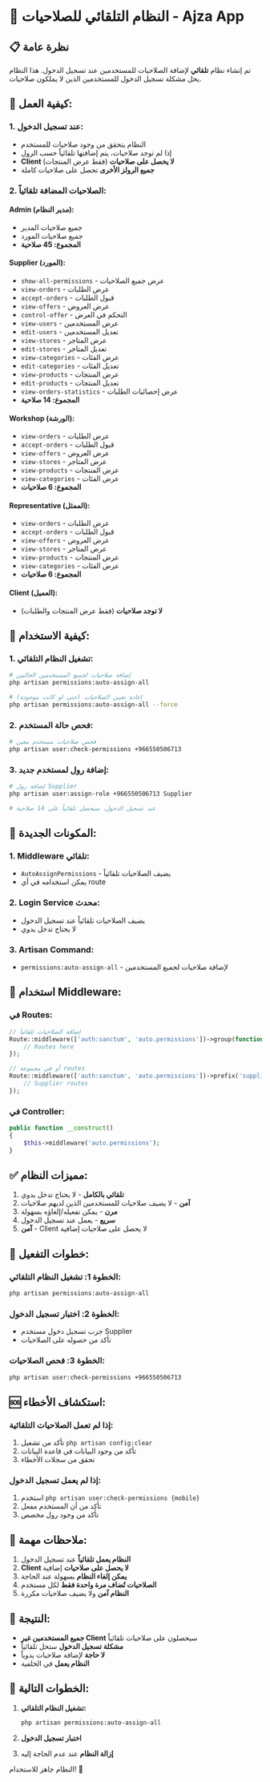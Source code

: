 # 🔐 النظام التلقائي للصلاحيات - Ajza App

## 📋 نظرة عامة

تم إنشاء نظام **تلقائي** لإضافة الصلاحيات للمستخدمين عند تسجيل الدخول. هذا النظام يحل مشكلة تسجيل الدخول للمستخدمين الذين لا يملكون صلاحيات.

## 🎯 **كيفية العمل:**

### **1. عند تسجيل الدخول:**
- النظام يتحقق من وجود صلاحيات للمستخدم
- إذا لم توجد صلاحيات، يتم إضافتها تلقائياً حسب الرول
- **Client لا يحصل على صلاحيات** (فقط عرض المنتجات)
- **جميع الرولز الأخرى** تحصل على صلاحيات كاملة

### **2. الصلاحيات المضافة تلقائياً:**

#### **Admin (مدير النظام):**
- جميع صلاحيات المدير
- جميع صلاحيات المورد
- **المجموع: 45 صلاحية**

#### **Supplier (المورد):**
- `show-all-permissions` - عرض جميع الصلاحيات
- `view-orders` - عرض الطلبات
- `accept-orders` - قبول الطلبات
- `view-offers` - عرض العروض
- `control-offer` - التحكم في العرض
- `view-users` - عرض المستخدمين
- `edit-users` - تعديل المستخدمين
- `view-stores` - عرض المتاجر
- `edit-stores` - تعديل المتاجر
- `view-categories` - عرض الفئات
- `edit-categories` - تعديل الفئات
- `view-products` - عرض المنتجات
- `edit-products` - تعديل المنتجات
- `view-orders-statistics` - عرض إحصائيات الطلبات
- **المجموع: 14 صلاحية**

#### **Workshop (الورشة):**
- `view-orders` - عرض الطلبات
- `accept-orders` - قبول الطلبات
- `view-offers` - عرض العروض
- `view-stores` - عرض المتاجر
- `view-products` - عرض المنتجات
- `view-categories` - عرض الفئات
- **المجموع: 6 صلاحيات**

#### **Representative (الممثل):**
- `view-orders` - عرض الطلبات
- `accept-orders` - قبول الطلبات
- `view-offers` - عرض العروض
- `view-stores` - عرض المتاجر
- `view-products` - عرض المنتجات
- `view-categories` - عرض الفئات
- **المجموع: 6 صلاحيات**

#### **Client (العميل):**
- **لا توجد صلاحيات** (فقط عرض المنتجات والطلبات)

## 🚀 **كيفية الاستخدام:**

### **1. تشغيل النظام التلقائي:**
```bash
# إضافة صلاحيات لجميع المستخدمين الحاليين
php artisan permissions:auto-assign-all

# إعادة تعيين الصلاحيات (حتى لو كانت موجودة)
php artisan permissions:auto-assign-all --force
```

### **2. فحص حالة المستخدم:**
```bash
# فحص صلاحيات مستخدم معين
php artisan user:check-permissions +966550506713
```

### **3. إضافة رول لمستخدم جديد:**
```bash
# إضافة رول Supplier
php artisan user:assign-role +966550506713 Supplier

# عند تسجيل الدخول، سيحصل تلقائياً على 14 صلاحية
```

## 🔧 **المكونات الجديدة:**

### **1. Middleware تلقائي:**
- `AutoAssignPermissions` - يضيف الصلاحيات تلقائياً
- يمكن استخدامه في أي route

### **2. Login Service محدث:**
- يضيف الصلاحيات تلقائياً عند تسجيل الدخول
- لا يحتاج تدخل يدوي

### **3. Artisan Command:**
- `permissions:auto-assign-all` - لإضافة صلاحيات لجميع المستخدمين

## 📱 **استخدام Middleware:**

### **في Routes:**
```php
// إضافة الصلاحيات تلقائياً
Route::middleware(['auth:sanctum', 'auto.permissions'])->group(function () {
    // Routes here
});

// أو في مجموعة routes
Route::middleware(['auth:sanctum', 'auto.permissions'])->prefix('supplier')->group(function () {
    // Supplier routes
});
```

### **في Controller:**
```php
public function __construct()
{
    $this->middleware('auto.permissions');
}
```

## ✅ **مميزات النظام:**

1. **تلقائي بالكامل** - لا يحتاج تدخل يدوي
2. **آمن** - لا يضيف صلاحيات للمستخدمين الذين لديهم صلاحيات
3. **مرن** - يمكن تفعيله/إلغاؤه بسهولة
4. **سريع** - يعمل عند تسجيل الدخول
5. **آمن** - Client لا يحصل على صلاحيات إضافية

## 🎯 **خطوات التفعيل:**

### **الخطوة 1: تشغيل النظام التلقائي:**
```bash
php artisan permissions:auto-assign-all
```

### **الخطوة 2: اختبار تسجيل الدخول:**
- جرب تسجيل دخول مستخدم Supplier
- تأكد من حصوله على الصلاحيات

### **الخطوة 3: فحص الصلاحيات:**
```bash
php artisan user:check-permissions +966550506713
```

## 🆘 **استكشاف الأخطاء:**

### **إذا لم تعمل الصلاحيات التلقائية:**
1. تأكد من تشغيل `php artisan config:clear`
2. تأكد من وجود البيانات في قاعدة البيانات
3. تحقق من سجلات الأخطاء

### **إذا لم يعمل تسجيل الدخول:**
1. استخدم `php artisan user:check-permissions {mobile}`
2. تأكد من أن المستخدم مفعل
3. تأكد من وجود رول مخصص

## 📝 **ملاحظات مهمة:**

1. **النظام يعمل تلقائياً** عند تسجيل الدخول
2. **Client لا يحصل على صلاحيات** إضافية
3. **يمكن إلغاء النظام** بسهولة عند الحاجة
4. **الصلاحيات تُضاف مرة واحدة فقط** لكل مستخدم
5. **النظام آمن** ولا يضيف صلاحيات مكررة

## 🎉 **النتيجة:**

- **جميع المستخدمين غير Client** سيحصلون على صلاحيات تلقائياً
- **مشكلة تسجيل الدخول** ستحل تلقائياً
- **لا حاجة** لإضافة صلاحيات يدوياً
- **النظام يعمل** في الخلفية

## 🚀 **الخطوات التالية:**

1. **تشغيل النظام التلقائي:**
   ```bash
   php artisan permissions:auto-assign-all
   ```

2. **اختبار تسجيل الدخول**

3. **إزالة النظام** عند عدم الحاجة إليه

النظام جاهز للاستخدام! 🎯
